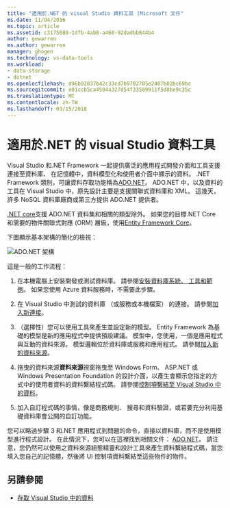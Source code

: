 ```yaml
---
title: "適用於.NET 的 visual Studio 資料工具 |Microsoft 文件"
ms.date: 11/04/2016
ms.topic: article
ms.assetid: c3175080-1dfb-4ab8-a460-92dadbb844b4
author: gewarren
ms.author: gewarren
manager: ghogen
ms.technology: vs-data-tools
ms.workload:
- data-storage
- dotnet
ms.openlocfilehash: d96b92037b42c33cd7b9702705e2487b02bc69bc
ms.sourcegitcommit: e01ccb5ca4504a327d54f33589911f5d8be9c35c
ms.translationtype: MT
ms.contentlocale: zh-TW
ms.lasthandoff: 03/15/2018
---
```

# <a name="visual-studio-data-tools-for-net"></a>適用於.NET 的 visual Studio 資料工具

Visual Studio 和.NET Framework 一起提供廣泛的應用程式開發介面和工具支援連接至資料庫、 在記憶體中，資料模型化和使用者介面中顯示的資料。 .NET Framework 類別，可讓資料存取功能稱為[ADO.NET](/dotnet/framework/data/adonet/index)。 ADO.NET 中，以及資料的工具在 Visual Studio 中，原先設計主要是支援關聯式資料庫和 XML。 這幾天，許多 NoSQL 資料庫廠商或第三方提供 ADO.NET 提供者。

[.NET core](/dotnet/core/)支援 ADO.NET 資料集和相關的類型除外。 如果您的目標.NET Core 和需要的物件關聯式對應 (ORM) 層級，使用[Entity Framework Core](/ef/core/)。

下圖顯示基本架構的簡化的檢視：

![ADO.NET 架構](../data-tools/media/raddata-ado-net-architecture-diagram.png)

這是一般的工作流程：

1. 在本機電腦上安裝開發或測試資料庫。 請參閱[安裝資料庫系統、 工具和範例](../data-tools/installing-database-systems-tools-and-samples.md)。 如果您使用 Azure 資料服務時，不需要此步驟。

2. 在 Visual Studio 中測試的資料庫 （或服務或本機檔案） 的連接。 請參閱[加入新連接](../data-tools/add-new-connections.md)。

3. （選擇性）您可以使用工具來產生並設定新的模型。 Entity Framework 為基礎的模型是新的應用程式中提供預設建議。 模型中，您使用，一個是應用程式與互動的資料來源。 模型邏輯位於資料庫或服務和應用程式。 請參閱[加入新的資料來源](../data-tools/add-new-data-sources.md)。

4. 拖曳的資料來源**資料來源**視窗拖曳至 Windows Form、 ASP.NET 或 Windows Presentation Foundation 的設計介面，以產生會顯示您指定的方式中的使用者資料的資料繫結程式碼。 請參閱[控制項繫結至 Visual Studio 中的資料](../data-tools/bind-controls-to-data-in-visual-studio.md)。

5. 加入自訂程式碼的事情，像是商務規則、 搜尋和資料驗證，或若要充分利用基礎資料庫會公開的自訂功能。

您可以略過步驟 3 和.NET 應用程式到問題的命令，直接以資料庫，而不是使用模型進行程式設計。 在此情況下，您可以在這裡找到相關文件： [ADO.NET](/dotnet/framework/data/adonet/index)。 請注意，您仍然可以使用之資料來源組態精靈和設計工具來產生資料繫結程式碼，當您填入您自己的記憶體，然後將 UI 控制項資料繫結至這些物件的物件。

## <a name="see-also"></a>另請參閱

- [存取 Visual Studio 中的資料](../data-tools/accessing-data-in-visual-studio.md)